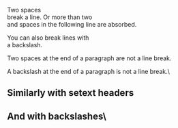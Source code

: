 Two spaces  
break a line.  Or more than two      
  and spaces in the following line are absorbed.

You can also break lines with\
a backslash.

Two spaces at the end of a paragraph are
not a line break.  

A backslash at the end of a paragraph is
not a line break.\

Similarly with setext headers   
-------------------------------

And with backslashes\
---------------------
